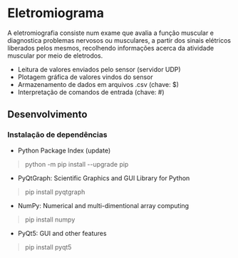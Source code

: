 # Eletromiograma

A eletromiografia consiste num exame que avalia a função muscular e diagnostica problemas nervosos ou musculares,
a partir dos sinais elétricos liberados pelos mesmos, recolhendo informações acerca da atividade muscular por meio de eletrodos.

* Leitura de valores enviados pelo sensor (servidor UDP)
* Plotagem gráfica de valores vindos do sensor
* Armazenamento de dados em arquivos .csv (chave: $)
* Interpretação de comandos de entrada (chave: #)


## Desenvolvimento
### Instalação de dependências

* Python Package Index (update)
> python -m pip install --upgrade pip

* PyQtGraph: Scientific Graphics and GUI Library for Python
> pip install pyqtgraph

* NumPy: Numerical and multi-dimentional array computing
> pip install numpy

* PyQt5: GUI and other features
> pip install pyqt5

